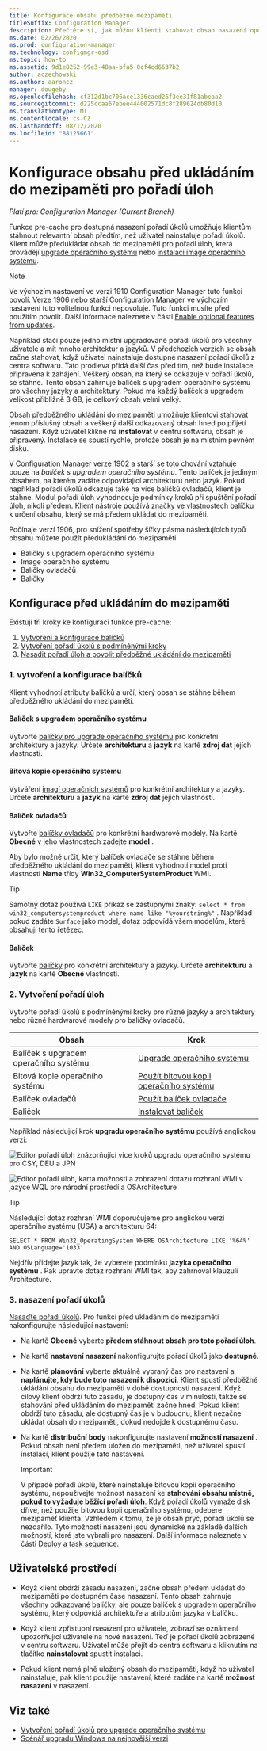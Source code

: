 ```yaml
---
title: Konfigurace obsahu předběžné mezipaměti
titleSuffix: Configuration Manager
description: Přečtěte si, jak můžou klienti stahovat obsah nasazení operačního systému, než uživatel nainstaluje pořadí úkolů.
ms.date: 02/26/2020
ms.prod: configuration-manager
ms.technology: configmgr-osd
ms.topic: how-to
ms.assetid: 9d1e8252-99e3-48aa-bfa5-0cf4cd6637b2
author: aczechowski
ms.author: aaroncz
manager: dougeby
ms.openlocfilehash: cf312d1bc706ace1336caed26f3ee31f81abeaa2
ms.sourcegitcommit: d225ccaa67ebee444002571dc8f289624db80d10
ms.translationtype: MT
ms.contentlocale: cs-CZ
ms.lasthandoff: 08/12/2020
ms.locfileid: "88125661"
---
```

# <a name="configure-pre-cache-content-for-task-sequences"></a>Konfigurace obsahu před ukládáním do mezipaměti pro pořadí úloh

*Platí pro: Configuration Manager (Current Branch)*

<!--1021244-->
Funkce pre-cache pro dostupná nasazení pořadí úkolů umožňuje klientům stáhnout relevantní obsah předtím, než uživatel nainstaluje pořadí úkolů. Klient může předukládat obsah do mezipaměti pro pořadí úloh, která provádějí [upgrade operačního systému](create-a-task-sequence-to-upgrade-an-operating-system.md) nebo [instalaci image operačního systému](create-a-task-sequence-to-install-an-operating-system.md).

> [!Note]  
> Ve výchozím nastavení ve verzi 1910 Configuration Manager tuto funkci povolí. Verze 1906 nebo starší Configuration Manager ve výchozím nastavení tuto volitelnou funkci nepovoluje. Tuto funkci musíte před použitím povolit. Další informace naleznete v části [Enable optional features from updates](../../core/servers/manage/install-in-console-updates.md#bkmk_options).<!--505213-->  

Například stačí pouze jedno místní upgradované pořadí úkolů pro všechny uživatele a mít mnoho architektur a jazyků. V předchozích verzích se obsah začne stahovat, když uživatel nainstaluje dostupné nasazení pořadí úkolů z centra softwaru. Tato prodleva přidá další čas před tím, než bude instalace připravena k zahájení. Veškerý obsah, na který se odkazuje v pořadí úkolů, se stáhne. Tento obsah zahrnuje balíček s upgradem operačního systému pro všechny jazyky a architektury. Pokud má každý balíček s upgradem velikost přibližně 3 GB, je celkový obsah velmi velký.

Obsah předběžného ukládání do mezipaměti umožňuje klientovi stahovat jenom příslušný obsah a veškerý další odkazovaný obsah hned po přijetí nasazení. Když uživatel klikne na **instalovat** v centru softwaru, obsah je připravený. Instalace se spustí rychle, protože obsah je na místním pevném disku.

V Configuration Manager verze 1902 a starší se toto chování vztahuje pouze na *balíček s upgradem operačního systému*. Tento balíček je jediným obsahem, na kterém zadáte odpovídající architekturu nebo jazyk. Pokud například pořadí úkolů odkazuje také na více balíčků ovladačů, klient je stáhne. Modul pořadí úloh vyhodnocuje podmínky kroků při spuštění pořadí úloh, nikoli předem. Klient nástroje používá značky ve vlastnostech balíčku k určení obsahu, který se má předem ukládat do mezipaměti.

Počínaje verzí 1906,<!--4224642--> pro snížení spotřeby šířky pásma následujících typů obsahu můžete použít předukládání do mezipaměti.

- Balíčky s upgradem operačního systému
- Image operačního systému
- Balíčky ovladačů
- Balíčky

## <a name="configure-pre-caching"></a>Konfigurace před ukládáním do mezipaměti

Existují tři kroky ke konfiguraci funkce pre-cache:

1. [Vytvoření a konfigurace balíčků](#bkmk_createpkg)
2. [Vytvoření pořadí úkolů s podmíněnými kroky](#bkmk_createts)
3. [Nasadit pořadí úloh a povolit předběžné ukládání do mezipaměti](#bkmk_deploy)


### <a name="1-create-and-configure-the-packages"></a><a name="bkmk_createpkg"></a>1. vytvoření a konfigurace balíčků

Klient vyhodnotí atributy balíčků a určí, který obsah se stáhne během předběžného ukládání do mezipaměti.  

#### <a name="os-upgrade-package"></a>Balíček s upgradem operačního systému

Vytvořte [balíčky pro upgrade operačního systému](../get-started/manage-operating-system-upgrade-packages.md) pro konkrétní architektury a jazyky. Určete **architekturu** a **jazyk** na kartě **zdroj dat** jejích vlastností.

#### <a name="os-image"></a>Bitová kopie operačního systému

Vytváření [imagí operačních systémů](../get-started/manage-operating-system-images.md) pro konkrétní architektury a jazyky. Určete **architekturu** a **jazyk** na kartě **zdroj dat** jejích vlastností.

#### <a name="driver-package"></a>Balíček ovladačů

Vytvořte [balíčky ovladačů](../get-started/manage-drivers.md#BKMK_ManagingDriverPackages) pro konkrétní hardwarové modely. Na kartě **Obecné** v jeho vlastnostech zadejte **model** .

Aby bylo možné určit, který balíček ovladače se stáhne během předběžného ukládání do mezipaměti, klient vyhodnotí model proti vlastnosti **Name** třídy **Win32_ComputerSystemProduct** WMI.

> [!TIP]
> Samotný dotaz používá `LIKE` příkaz se zástupnými znaky: `select * from win32_computersystemproduct where name like "%yourstring%"` . Například pokud zadáte `Surface` jako model, dotaz odpovídá všem modelům, které obsahují tento řetězec.<!-- 6315551 -->

#### <a name="package"></a>Balíček

Vytvořte [balíčky](../../apps/deploy-use/packages-and-programs.md) pro konkrétní architektury a jazyky. Určete **architekturu** a **jazyk** na kartě **Obecné** vlastností.


### <a name="2-create-a-task-sequence"></a><a name="bkmk_createts"></a>2. Vytvoření pořadí úloh

Vytvořte pořadí úkolů s podmíněnými kroky pro různé jazyky a architektury nebo různé hardwarové modely pro balíčky ovladačů.

|Obsah|Krok|
|---------|---------|
|Balíček s upgradem operačního systému|[Upgrade operačního systému](../understand/task-sequence-steps.md#BKMK_UpgradeOS)|
|Bitová kopie operačního systému|[Použít bitovou kopii operačního systému](../understand/task-sequence-steps.md#BKMK_ApplyOperatingSystemImage)|
|Balíček ovladačů|[Použít balíček ovladače](../understand/task-sequence-steps.md#BKMK_ApplyDriverPackage)|
|Balíček|[Instalovat balíček](../understand/task-sequence-steps.md#BKMK_InstallPackage)|

Například následující krok **upgradu operačního systému** používá anglickou verzi:  

![Editor pořadí úloh znázorňující více kroků upgradu operačního systému pro CSY, DEU a JPN](../media/precacheproperties2.png)

![Editor pořadí úloh, karta možnosti a zobrazení dotazu rozhraní WMI v jazyce WQL pro národní prostředí a OSArchitecture](../media/precacheoptions2.png)  

> [!Tip]
> Následující dotaz rozhraní WMI doporučujeme pro anglickou verzi operačního systému (USA) a architekturu 64:
>
> ```WMI
> SELECT * FROM Win32_OperatingSystem WHERE OSArchitecture LIKE '%64%' AND OSLanguage='1033'
> ```
>
> Nejdřív přidejte jazyk tak, že vyberete podmínku **jazyka operačního systému** . Pak upravte dotaz rozhraní WMI tak, aby zahrnoval klauzuli Architecture.

### <a name="3-deploy-the-task-sequence"></a><a name="bkmk_deploy"></a>3. nasazení pořadí úkolů

[Nasaďte pořadí úkolů](deploy-a-task-sequence.md). Pro funkci před ukládáním do mezipaměti nakonfigurujte následující nastavení:  

- Na kartě **Obecné** vyberte **předem stáhnout obsah pro toto pořadí úloh**.  

- Na kartě **nastavení nasazení** nakonfigurujte pořadí úkolů jako **dostupné**.  

- Na kartě **plánování** vyberte aktuálně vybraný čas pro nastavení a **naplánujte, kdy bude toto nasazení k dispozici**. Klient spustí předběžné ukládání obsahu do mezipaměti v době dostupnosti nasazení. Když cílový klient obdrží tuto zásadu, je dostupný čas v minulosti, takže se stahování před ukládáním do mezipaměti začne hned. Pokud klient obdrží tuto zásadu, ale dostupný čas je v budoucnu, klient nezačne ukládat obsah do mezipaměti, dokud nedojde k dostupnému času.  

- Na kartě **distribuční body** nakonfigurujte nastavení **možností nasazení** . Pokud obsah není předem uložen do mezipaměti, než uživatel spustí instalaci, klient použije tato nastavení.  

    > [!Important]  
    > V případě pořadí úkolů, které nainstaluje bitovou kopii operačního systému, nepoužívejte možnost nasazení ke **stahování obsahu místně, pokud to vyžaduje běžící pořadí úloh**. Když pořadí úkolů vymaže disk dříve, než použije bitovou kopii operačního systému, odebere mezipaměť klienta. Vzhledem k tomu, že je obsah pryč, pořadí úkolů se nezdařilo.<!-- SCCMDocs-PR #1338 --> Tyto možnosti nasazení jsou dynamické na základě dalších možností, které jste vybrali pro nasazení. Další informace naleznete v části [Deploy a task sequence](deploy-a-task-sequence.md#bkmk_deploy-options).<!-- MEMDocs#328, SCCMDocs#2114 -->

## <a name="user-experience"></a>Uživatelské prostředí

- Když klient obdrží zásadu nasazení, začne obsah předem ukládat do mezipaměti po dostupném čase nasazení. Tento obsah zahrnuje všechny odkazované balíčky, ale pouze balíček s upgradem operačního systému, který odpovídá architektuře a atributům jazyka v balíčku.  

- Když klient zpřístupní nasazení pro uživatele, zobrazí se oznámení upozorňující uživatele na nové nasazení. Teď je pořadí úkolů zobrazené v centru softwaru. Uživatel může přejít do centra softwaru a kliknutím na tlačítko **nainstalovat** spustit instalaci.  

- Pokud klient nemá plně uložený obsah do mezipaměti, když ho uživatel nainstaluje, pak klient použije nastavení, které zadáte na kartě **možnost nasazení** v nasazení.  

## <a name="see-also"></a>Viz také

- [Vytvoření pořadí úkolů pro upgrade operačního systému](create-a-task-sequence-to-upgrade-an-operating-system.md)
- [Scénář upgradu Windows na nejnovější verzi](upgrade-windows-to-the-latest-version.md)
